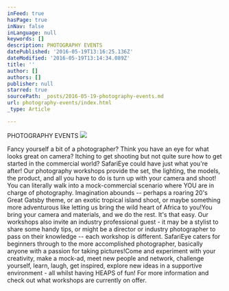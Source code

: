 ```yaml
---
inFeed: true
hasPage: true
inNav: false
inLanguage: null
keywords: []
description: PHOTOGRAPHY EVENTS
datePublished: '2016-05-19T13:16:25.136Z'
dateModified: '2016-05-19T13:14:34.089Z'
title: ''
author: []
authors: []
publisher: null
starred: true
sourcePath: _posts/2016-05-19-photography-events.md
url: photography-events/index.html
_type: Article

---
```

PHOTOGRAPHY EVENTS
![](https://the-grid-user-content.s3-us-west-2.amazonaws.com/23ca9a4d-47d0-43a1-86e0-1e2a9c0d41a4.png)

Fancy yourself a bit of a photographer? Think you have an eye for what looks great on camera? Itching to get shooting but not quite sure how to get started in the commercial world? SafariEye could have just what you're after! Our photography workshops provide the set, the lighting, the models, the product, and all you have to do is turn up with your camera and shoot! You can literally walk into a mock-commercial scenario where YOU are in charge of photography. Imagination abounds -- perhaps a roaring 20's Great Gatsby theme, or an exotic tropical island shoot, or maybe something more adventurous like letting us bring the wild heart of Africa to you!You bring your camera and materials, and we do the rest. It's that easy. Our workshops also invite an industry professional guest - it may be a stylist to share some handy tips, or might be a director or industry photographer to pass on their knowledge -- each workshop is different. SafariEye caters for beginners through to the more accomplished photographer, basically anyone with a passion for taking pictures!Come and experiment with your creativity, make a mock-ad, meet new people and network, challenge yourself, learn, laugh, get inspired, explore new ideas in a supportive environment - all whilst having HEAPS of fun! For more information and check out what workshops are currently on offer.